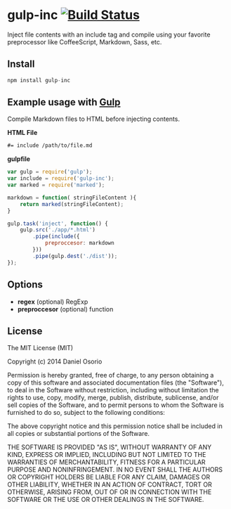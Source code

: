 # gulp-inc [![Build Status](https://travis-ci.org/danioso/gulp-inc.png)](https://travis-ci.org/danioso/gulp-inc)

Inject file contents with an include tag and compile using your favorite preprocessor like CoffeeScript, Markdown, Sass, etc.

## Install
```js
npm install gulp-inc
```

## Example usage with [Gulp](http://github.com/gulpjs/gulp)

Compile Markdown files to HTML before injecting contents.

**HTML File**
```html
#= include /path/to/file.md
```

**gulpfile**
```js
var gulp = require('gulp');
var include = require('gulp-inc');
var marked = require('marked');

markdown = function( stringFileContent ){
	return marked(stringFileContent);
}

gulp.task('inject', function() {
    gulp.src('./app/*.html')
        .pipe(include({
        	preproccesor: markdown
        }))
        .pipe(gulp.dest('./dist'));
});

```

## Options

- **regex** (optional) RegExp
- **preproccesor** (optional) function

## License

The MIT License (MIT)

Copyright (c) 2014 Daniel Osorio

Permission is hereby granted, free of charge, to any person obtaining a copy
of this software and associated documentation files (the "Software"), to deal
in the Software without restriction, including without limitation the rights
to use, copy, modify, merge, publish, distribute, sublicense, and/or sell
copies of the Software, and to permit persons to whom the Software is
furnished to do so, subject to the following conditions:

The above copyright notice and this permission notice shall be included in all
copies or substantial portions of the Software.

THE SOFTWARE IS PROVIDED "AS IS", WITHOUT WARRANTY OF ANY KIND, EXPRESS OR
IMPLIED, INCLUDING BUT NOT LIMITED TO THE WARRANTIES OF MERCHANTABILITY,
FITNESS FOR A PARTICULAR PURPOSE AND NONINFRINGEMENT. IN NO EVENT SHALL THE
AUTHORS OR COPYRIGHT HOLDERS BE LIABLE FOR ANY CLAIM, DAMAGES OR OTHER
LIABILITY, WHETHER IN AN ACTION OF CONTRACT, TORT OR OTHERWISE, ARISING FROM,
OUT OF OR IN CONNECTION WITH THE SOFTWARE OR THE USE OR OTHER DEALINGS IN THE
SOFTWARE.